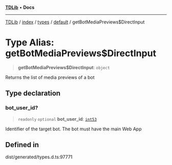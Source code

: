 [**TDLib**](../../../../../../README.md) • **Docs**

***

[TDLib](../../../../../../modules.md) / [index](../../../../../README.md) / [types](../../../README.md) / [default](../README.md) / getBotMediaPreviews$DirectInput

# Type Alias: getBotMediaPreviews$DirectInput

> **getBotMediaPreviews$DirectInput**: `object`

Returns the list of media previews of a bot

## Type declaration

### bot\_user\_id?

> `readonly` `optional` **bot\_user\_id**: [`int53`](int53.md)

Identifier of the target bot. The bot must have the main Web App

## Defined in

dist/generated/types.d.ts:97771
